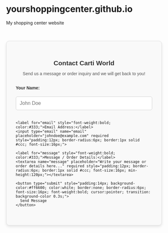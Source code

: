 # yourshoppingcenter.github.io
My shopping center website 
<!-- Contact / Order Form Section -->
<section id="contact" style="max-width:700px; margin:50px auto; padding:30px; border:1px solid #ddd; border-radius:10px; background-color:#f9f9f9; font-family:Arial, sans-serif; box-shadow:0 4px 8px rgba(0,0,0,0.1);">
  <h2 style="text-align:center; color:#333; margin-bottom:10px;">Contact Carti World</h2>
  <p style="text-align:center; color:#555; margin-bottom:30px;">Send us a message or order inquiry and we will get back to you!</p>

  <form action="https://formspree.io/f/xxxxxx" method="POST" style="display:flex; flex-direction:column; gap:20px;">
    <label for="name" style="font-weight:bold; color:#333;">Your Name:</label>
    <input type="text" name="name" placeholder="John Doe" required style="padding:12px; border-radius:6px; border:1px solid #ccc; font-size:16px;">

    <label for="email" style="font-weight:bold; color:#333;">Email Address:</label>
    <input type="email" name="email" placeholder="johndoe@example.com" required style="padding:12px; border-radius:6px; border:1px solid #ccc; font-size:16px;">

    <label for="message" style="font-weight:bold; color:#333;">Message / Order Details:</label>
    <textarea name="message" placeholder="Write your message or order details here..." required style="padding:12px; border-radius:6px; border:1px solid #ccc; font-size:16px; min-height:120px;"></textarea>

    <button type="submit" style="padding:14px; background-color:#ff6600; color:white; border:none; border-radius:6px; font-size:16px; font-weight:bold; cursor:pointer; transition: background-color 0.3s;">
      Send Message
    </button>
  </form>

  <script>
    // Simple hover effect for the button
    const button = document.querySelector('button[type="submit"]');
    button.addEventListener('mouseover', () => button.style.backgroundColor = '#e65c00');
    button.addEventListener('mouseout', () => button.style.backgroundColor = '#ff6600');
  </script>
</section>
